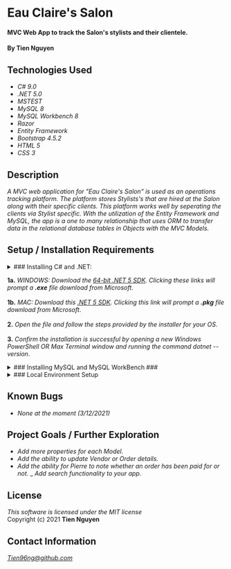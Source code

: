 # Eau Claire's Salon

#### MVC Web App to track the Salon's stylists and their clientele.

#### By Tien Nguyen

## Technologies Used

* _C# 9.0_
* _.NET 5.0_
* _MSTEST_
* _MySQL 8_
* _MySQL Workbench 8_
* _Razor_
* _Entity Framework_
* _Bootstrap 4.5.2_
* _HTML 5_
* _CSS 3_

## Description
_A MVC web application for "Eau Claire's Salon" is used as an operations tracking platform. The platform stores Stylists's that are hired at the Salon along with their specific clients. This platform works well by seperating the clients via Stylist specific. With the utilization of the Entity Framework and MySQL, the app is a one to many relationship that uses ORM to transfer data in the relational database tables in Objects with the MVC Models._

## Setup / Installation Requirements

<details>
<summary> ### Installing C# and .NET: <summary>

  **1a.** _WINDOWS: Download the [64-bit .NET 5 SDK](https://dotnet.microsoft.com/download/dotnet/thank-you/sdk-5.0.102-windows-x64-installer). Clicking these links will prompt a **.exe** file download from Microsoft_.\
  \
  **1b.** _MAC: Download this [.NET 5 SDK](https://dotnet.microsoft.com/download/dotnet/thank-you/sdk-5.0.100-macos-x64-installer). Clicking this link will prompt a **.pkg** file download from Microsoft_.\
  \
  **2.** _Open the file and follow the steps provided by the installer for your OS_.\
  \
  **3.** _Confirm the installation is successful by opening a new Windows PowerShell OR Max Terminal window and running the command dotnet --version_.
</details>

<details>
<summary> ### Installing MySQL and MySQL WorkBench ### </summary>

#### Windows Install ####
1. _WINDOWS: Download the [MySQL](https://downloads.mysql.com/archives/get/p/25/file/mysql-installer-web-community-8.0.19.0.msi). Use the **No thanks**, just start my download link._


#### MacOS Install ####
1. _MAC: Download the [MySQL](https://dev.mysql.com/downloads/file/?id=484914). Clicking this link will prompt a **.dmg** file download from Microsoft._
2. _Follow along with the **Installer** until you reach the **Configuration** page._
3. _In the Configuation page, first **Use Legacy Password Encryption**._
4. _Set password to what you desire - **NOTE: Please remember your password**!_
5. _Click Finish._
6. _Open your terminal and enter the follow command: **echo 'export PATH="/usr/local/mysql/bin:$PATH"' >> ~/.bash_profile**_
7. _Type **source ~/.bash_profile** (or restart the terminal) in order to actually verify that MySQL was installed._
8. _Verify MySQL is installed by opening the terminal and enter in the command, replacing the placeholder with your password: **mysql -uroot -p[PASSWORD]**_
9. _Download and Install [MySQL WorkBench](https://dev.mysql.com/downloads/file/?id=484391) to Applications folder._

</details>

<details>
<summary> ### Local Environment Setup </summary>
1. _Clone the repo or download the ZIP file of the repo._
2. _Navigate to the main directory of the repo._
3. _Open the repo's main directory in the Code Editor of your choice._
4. _Run the **FIRST** command in your terminal within the repo's main directory (Example: /VendorOrderTracker/): __"dotnet restore"__._
5. _Run the **SECOND** command in your terminal within the repo's main directory (Example: /VendorOrderTracker/): __"dotnet build"__._
6. _Run the **THIRD** command in your terminal within the same main directory (Example: /VendorOrderTracker/): __"dotnet run"__._
7. _The App should now be running Localhost:5000._
8. _Open any web browser app and go to **http://localhost:5000/** to open your app._
8. _To stop the app during any moment, press the following combination of keys in your terminal: _**CTRL**_ + _**C**_._
</details>

## Known Bugs

* _None at the moment (3/12/2021)_

## Project Goals / Further Exploration
- _Add more properties for each Model._
- _Add the ability to update Vendor or Order details._
- _Add the ability for Pierre to note whether an order has been paid for or not._
_ _Add search functionality to your app._

## License
_This software is licensed under the MIT license_\
Copyright (c) 2021 __Tien Nguyen__

## Contact Information
_<Tien96ng@github.com>_